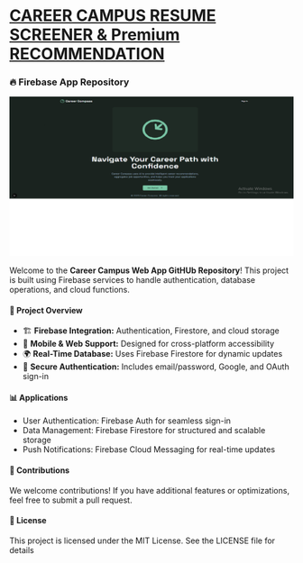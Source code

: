 # [CAREER CAMPUS RESUME SCREENER & Premium RECOMMENDATION](https://studio--career-compass-zeyh7.us-central1.hosted.app)

 ### 🔥 Firebase App Repository
![Image](https://github.com/Ishita95-harvad/CAREER--CAMPUS--RESUME--SCREENER-----RECOMMENDATION-Firebase-App/blob/main/Screenshot%20(716).png)

Welcome to the **Career Campus Web App  GitHUb Repository**! This project is built using Firebase services to handle authentication, database operations, and cloud functions.

 #### 📌 Project Overview
- 🏗 **Firebase Integration:** Authentication, Firestore, and cloud storage  
- 📱 **Mobile & Web Support:** Designed for cross-platform accessibility  
- 🌍 **Real-Time Database:** Uses Firebase Firestore for dynamic updates  
- 🔐 **Secure Authentication:** Includes email/password, Google, and OAuth sign-in  



 #### 📊 Applications
- User Authentication: Firebase Auth for seamless sign-in
- Data Management: Firebase Firestore for structured and scalable storage
- Push Notifications: Firebase Cloud Messaging for real-time updates

#### 🤝 Contributions
We welcome contributions! If you have additional features or optimizations, feel free to submit a pull request.

#### 📜 License
This project is licensed under the MIT License. See the LICENSE file for details
